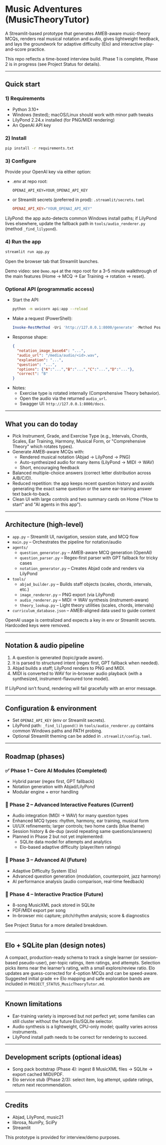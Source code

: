 # Music Adventures (MusicTheoryTutor)

A Streamlit-based prototype that generates AMEB-aware music-theory MCQs, renders real musical notation and audio, gives lightweight feedback, and lays the groundwork for adaptive difficulty (Elo) and interactive play-and-score practice.

This repo reflects a time-boxed interview build. Phase 1 is complete, Phase 2 is in progress (see Project Status for details).

---

## Quick start

### 1) Requirements
- Python 3.10+
- Windows (tested); macOS/Linux should work with minor path tweaks
- LilyPond 2.24.x installed (for PNG/MIDI rendering)
- An OpenAI API key

### 2) Install
```bash
pip install -r requirements.txt
```

### 3) Configure
Provide your OpenAI key via either option:
- .env at repo root:
  ```env
  OPENAI_API_KEY=YOUR_OPENAI_API_KEY
  ```
- or Streamlit secrets (preferred in prod):
  `.streamlit/secrets.toml`
  ```toml
  OPENAI_API_KEY="YOUR_OPENAI_API_KEY"
  ```

LilyPond: the app auto-detects common Windows install paths; if LilyPond lives elsewhere, update the fallback path in `tools/audio_renderer.py` (method `_find_lilypond`).

### 4) Run the app
```bash
streamlit run app.py
```
Open the browser tab that Streamlit launches.

Demo video: see `Demo.mp4` at the repo root for a 3–5 minute walkthrough of the main features (Home → MCQ → Ear Training → rotation → reset).

### Optional API (programmatic access)
- Start the API:
  ```bash
  python -m uvicorn api:app --reload
  ```
- Make a request (PowerShell):
  ```powershell
  Invoke-RestMethod -Uri 'http://127.0.0.1:8000/generate' -Method Post -ContentType 'application/json' -Body '{"instrument":"Piano","grade":3}' | ConvertTo-Json -Depth 6
  ```
- Response shape:
  ```json
  {
    "notation_image_base64": "...",
    "audio_url": "/media/audio/<id>.wav",
    "explanation": "...",
    "question": "...",
    "options": {"A":"...","B":"...","C":"...","D":"..."},
    "correct": "B"
  }
  ```
- Notes:
  - Exercise type is rotated internally (Comprehensive Theory behavior).
  - Open the audio via the returned `audio_url`.
  - Swagger UI: `http://127.0.0.1:8000/docs`.

---

## What you can do today
- Pick Instrument, Grade, and Exercise Type (e.g., Intervals, Chords, Scales, Ear Training, Harmony, Musical Form, or "Comprehensive Theory" which rotates types).
- Generate AMEB-aware MCQs with:
  - Rendered musical notation (Abjad → LilyPond → PNG)
  - Auto-synthesized audio for many items (LilyPond → MIDI → WAV)
  - Short, encouraging feedback
- Balanced multiple-choice answers (correct letter distribution across A/B/C/D).
- Reduced repetition: the app keeps recent question history and avoids generating the exact same question or the same ear-training answer text back-to-back.
- Clean UI with large controls and two summary cards on Home ("How to start" and "AI agents in this app").

---

## Architecture (high-level)
- `app.py` – Streamlit UI, navigation, session state, and MCQ flow
- `main.py` – Orchestrates the pipeline for notation/audio
- `agents/`
  - `question_generator.py` – AMEB-aware MCQ generation (OpenAI)
  - `question_parser.py` – Regex-first parser with GPT fallback for tricky cases
  - `notation_generator.py` – Creates Abjad code and renders via LilyPond
- `tools/`
  - `abjad_builder.py` – Builds staff objects (scales, chords, intervals, etc.)
  - `image_renderer.py` – PNG export (via LilyPond)
  - `audio_renderer.py` – MIDI → WAV synthesis (instrument-aware)
  - `theory_lookup.py` – Light theory utilities (scales, chords, intervals)
- `curriculum_database.json` – AMEB-aligned data used to guide content

OpenAI usage is centralized and expects a key in env or Streamlit secrets. Hardcoded keys were removed.

---

## Notation & audio pipeline
1) A question is generated (topic/grade aware).
2) It is parsed to structured intent (regex first, GPT fallback when needed).
3) Abjad builds a staff; LilyPond renders to PNG and MIDI.
4) MIDI is converted to WAV for in-browser audio playback (with a synthesized, instrument-flavoured tone model).

If LilyPond isn’t found, rendering will fail gracefully with an error message.

---

## Configuration & environment
- Set `OPENAI_API_KEY` (env or Streamlit secrets).
- LilyPond path: `_find_lilypond()` in `tools/audio_renderer.py` contains common Windows paths and PATH probing.
- Optional Streamlit theming can be added in `.streamlit/config.toml`.

---

## Roadmap (phases)

### ✅ Phase 1 – Core AI Modules (Completed)
- Hybrid parser (regex first, GPT fallback)
- Notation generation with Abjad/LilyPond
- Modular engine + error handling

### 🚧 Phase 2 – Advanced Interactive Features (Current)
- Audio integration (MIDI → WAV) for many question types
- Enhanced MCQ types: rhythm, harmony, ear training, musical form
- UI/UX refinements; larger controls; two home cards (blue theme)
- Session history & de-dup (avoid repeating same questions/answers)
- Planned in Phase 2 but not yet implemented:
  - SQLite data model for attempts and analytics
  - Elo-based adaptive difficulty (player/item ratings)

### 🚀 Phase 3 – Advanced AI (Future)
- Adaptive Difficulty System (Elo)
- Advanced question generation (modulation, counterpoint, jazz harmony)
- AI performance analysis (audio comparison, real-time feedback)

### 🎼 Phase 4 – Interactive Practice (Future)
- 8-song MusicXML pack stored in SQLite
- PDF/MIDI export per song
- In-browser mic capture; pitch/rhythm analysis; score & diagnostics

See Project Status for a more detailed breakdown.

---

## Elo + SQLite plan (design notes)
A compact, production-ready schema to track a single learner (or session-based pseudo-user), per-topic ratings, item ratings, and attempts. Selection picks items near the learner’s rating, with a small explore/review ratio. Elo updates are guess-corrected for 4-option MCQs and can be speed-aware. Suggested initial grade ↔ Elo mapping and safe exploration bands are included in `PROJECT_STATUS_MusicTheoryTutor.md`.

---

## Known limitations
- Ear-training variety is improved but not perfect yet; some families can still cluster without the future Elo/SQLite selector.
- Audio synthesis is a lightweight, CPU-only model; quality varies across instruments.
- LilyPond install path needs to be correct for rendering to succeed.

---

## Development scripts (optional ideas)
- Song pack bootstrap (Phase 4): ingest 8 MusicXML files → SQLite → export cached MIDI/PDF.
- Elo service stub (Phase 2/3): select item, log attempt, update ratings, return next recommendation.

---

## Credits
- Abjad, LilyPond, music21
- librosa, NumPy, SciPy
- Streamlit

This prototype is provided for interview/demo purposes.
